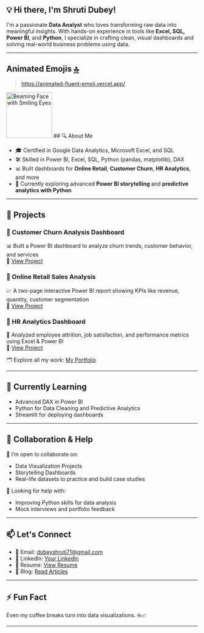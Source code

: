 
## 💡 Hi there, I'm Shruti Dubey!

I'm a passionate **Data Analyst** who loves transforming raw data into meaningful insights. With hands-on experience in tools like **Excel, SQL, Power BI**, and **Python**, I specialize in crafting clean, visual dashboards and solving real-world business problems using data.

---

## Animated Emojis [🔝](#--gifs-for-readme--)
> https://animated-fluent-emoji.vercel.app/
<img src="https://user-images.githubusercontent.com/74038190/216120986-f2752ca9-fe82-4aa3-befe-0a58db010d85.png" alt="Beaming Face with Smiling Eyes" width="120" />
## 🔍 About Me

- 🎓 Certified in Google Data Analytics, Microsoft Excel, and SQL  
- 🛠️ Skilled in Power BI, Excel, SQL, Python (pandas, matplotlib), DAX  
- 📊 Built dashboards for **Online Retail**, **Customer Churn**, **HR Analytics**, and more  
- 🧩 Currently exploring advanced **Power BI storytelling** and **predictive analytics with Python**

---

## 💼 Projects

### 📌 Customer Churn Analysis Dashboard  
📊 Built a Power BI dashboard to analyze churn trends, customer behavior, and services  
🔗 [View Project](your-link-here)

### 📌 Online Retail Sales Analysis  
📈 A two-page interactive Power BI report showing KPIs like revenue, quantity, customer segmentation  
🔗 [View Project](https://github.com/dubeyshrutii/Online-Retail-Analysis-----PowerBI)

### 📌 HR Analytics Dashboard  
🧠 Analyzed employee attrition, job satisfaction, and performance metrics using Excel & Power BI  
🔗 [View Project](your-link-here)

🗂️ Explore all my work: [My Portfolio](https://github.com/dubeyshrutii?tab=repositories)

---

## 🌱 Currently Learning

- Advanced DAX in Power BI  
- Python for Data Cleaning and Predictive Analytics  
- Streamlit for deploying dashboards

---

## 🤝 Collaboration & Help

👯 I’m open to collaborate on:  
- Data Visualization Projects  
- Storytelling Dashboards  
- Real-life datasets to practice and build case studies

🤝 Looking for help with:  
- Improving Python skills for data analysis  
- Mock interviews and portfolio feedback

---

## 📫 Let's Connect

- 📧 Email: [dubeyshruti71@gmail.com](mailto:dubeyshruti71@gmail.com)  
- 💼 LinkedIn: [Your LinkedIn](https://www.linkedin.com/in/shruti-dubey-471b6018b/)  
- 📄 Resume: [View Resume](https://docs.google.com/document/d/13jaZInY_fz0St9iiBQFxTyQteBZP8YYF/edit?usp=drive_link&ouid=103084308942871350798&rtpof=true&sd=true)  
- 📘 Blog: [Read Articles](your-blog-link)

---

## ⚡ Fun Fact

Even my coffee breaks turn into data visualizations. ☕📈

---
<!--
**dubeyshrutii/dubeyshrutii** is a ✨ _special_ ✨ repository because its `README.md` (this file) appears on your GitHub profile.

Here are some ideas to get you started:

- 🔭 I’m currently working on ...
- 🌱 I’m currently learning ...
- 👯 I’m looking to collaborate on ...
- 🤔 I’m looking for help with ...
- 💬 Ask me about ...
- 📫 How to reach me: ...
- 😄 Pronouns: ...
- ⚡ Fun fact: ...
-->
